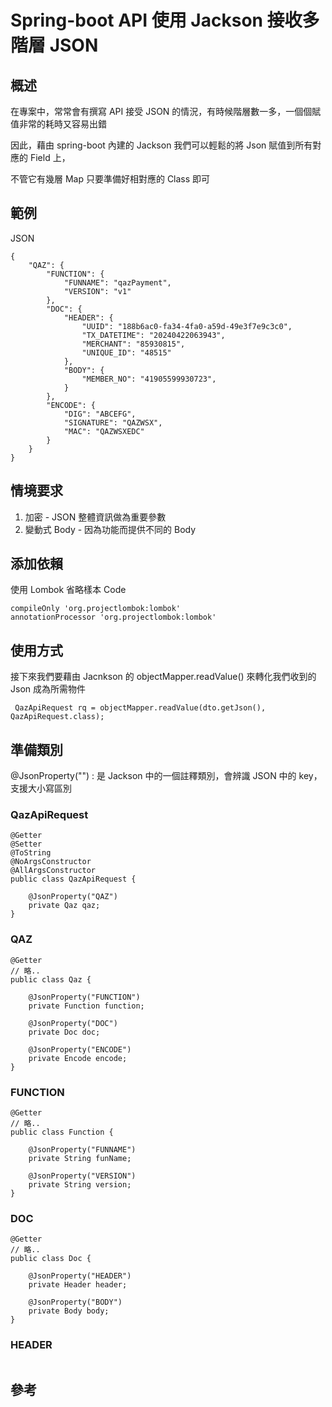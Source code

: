 # Spring-boot API 使用 Jackson 接收多階層 JSON 

## 概述

在專案中，常常會有撰寫 API 接受 JSON 的情況，有時候階層數一多，一個個賦值非常的耗時又容易出錯

因此，藉由 spring-boot 內建的 Jackson 我們可以輕鬆的將 Json 賦值到所有對應的 Field 上，

不管它有幾層 Map 只要準備好相對應的 Class 即可

## 範例

JSON

```
{
    "QAZ": {
        "FUNCTION": {
            "FUNNAME": "qazPayment",
            "VERSION": "v1"
        },
        "DOC": {
            "HEADER": {
                "UUID": "188b6ac0-fa34-4fa0-a59d-49e3f7e9c3c0",
                "TX_DATETIME": "20240422063943",
                "MERCHANT": "85930815",
                "UNIQUE_ID": "48515"
            },
            "BODY": {
                "MEMBER_NO": "41905599930723",
            }
        },
        "ENCODE": {
            "DIG": "ABCEFG",
            "SIGNATURE": "QAZWSX",
            "MAC": "QAZWSXEDC"
        }
    }
}
```

## 情境要求

1. 加密 - JSON 整體資訊做為重要參數
2. 變動式 Body - 因為功能而提供不同的 Body

## 添加依賴

使用 Lombok 省略樣本 Code 

```
compileOnly 'org.projectlombok:lombok'
annotationProcessor 'org.projectlombok:lombok'
```

## 使用方式

接下來我們要藉由 Jacnkson 的 objectMapper.readValue() 來轉化我們收到的 Json 成為所需物件

```
 QazApiRequest rq = objectMapper.readValue(dto.getJson(), QazApiRequest.class);
```

## 準備類別

@JsonProperty("") : 是 Jackson 中的一個註釋類別，會辨識 JSON 中的 key，支援大小寫區別

### QazApiRequest

```
@Getter
@Setter
@ToString
@NoArgsConstructor
@AllArgsConstructor
public class QazApiRequest {

    @JsonProperty("QAZ")
    private Qaz qaz;
}
```

### QAZ

```
@Getter 
// 略..
public class Qaz {

    @JsonProperty("FUNCTION")
    private Function function;

    @JsonProperty("DOC")
    private Doc doc;

    @JsonProperty("ENCODE")
    private Encode encode;
}
```

### FUNCTION

```
@Getter 
// 略..
public class Function {

    @JsonProperty("FUNNAME")
    private String funName;

    @JsonProperty("VERSION")
    private String version;
}
```

### DOC

```
@Getter 
// 略..
public class Doc {

    @JsonProperty("HEADER")
    private Header header;

    @JsonProperty("BODY")
    private Body body;
}
```

### HEADER

```

```

## 參考




